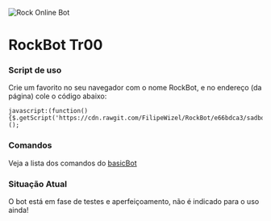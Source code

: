![Rock Online Bot](https://i.imgur.com/Q7P44gA.png)

# RockBot Tr00

### Script de uso

Crie um favorito no seu navegador com o nome RockBot, e no endereço (da página) cole o código abaixo: 

```
javascript:(function(){$.getScript('https://cdn.rawgit.com/FilipeWizel/RockBot/e66bdca3/sadbottr00.js');})();
```
### Comandos

Veja a lista dos comandos do [basicBot](https://github.com/basicBot/source/blob/master/commands.md)

### Situação Atual

O bot está em fase de testes e aperfeiçoamento, não é indicado para o uso ainda!

